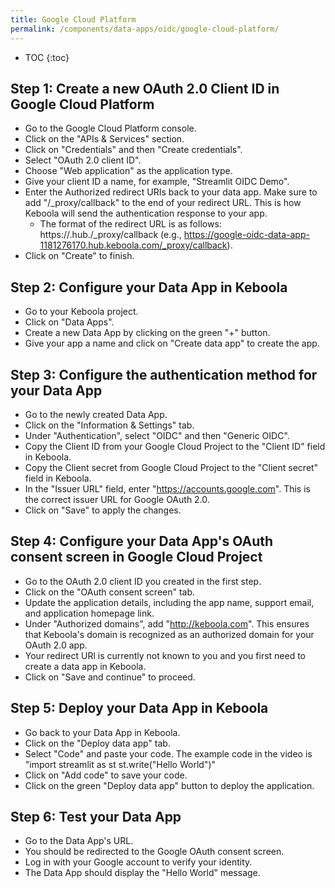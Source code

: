 ```yaml
---
title: Google Cloud Platform
permalink: /components/data-apps/oidc/google-cloud-platform/
---
```


* TOC
{:toc}

## Step 1: Create a new OAuth 2.0 Client ID in Google Cloud Platform

- Go to the Google Cloud Platform console.
- Click on the "APIs & Services" section.
- Click on "Credentials" and then "Create credentials".
- Select "OAuth 2.0 client ID".
- Choose "Web application" as the application type.
- Give your client ID a name, for example, "Streamlit OIDC Demo".
- Enter the Authorized redirect URIs back to your data app. Make sure to add "/_proxy/callback" to the end of your redirect URL. This is how Keboola will send the authentication response to your app.
    - The format of the redirect URL is as follows: https://<dataAppId>.hub.<keboolaConnectionHost>/_proxy/callback (e.g., https://google-oidc-data-app-1181276170.hub.keboola.com/_proxy/callback).
- Click on "Create" to finish.

## Step 2: Configure your Data App in Keboola

- Go to your Keboola project.
- Click on "Data Apps".
- Create a new Data App by clicking on the green "+" button.
- Give your app a name and click on "Create data app" to create the app.

## Step 3: Configure the authentication method for your Data App

- Go to the newly created Data App.
- Click on the "Information & Settings" tab.
- Under "Authentication", select "OIDC" and then "Generic OIDC".
- Copy the Client ID from your Google Cloud Project to the "Client ID" field in Keboola.
- Copy the Client secret from Google Cloud Project to the "Client secret" field in Keboola.
- In the "Issuer URL" field, enter "https://accounts.google.com". This is the correct issuer URL for Google OAuth 2.0.
- Click on "Save" to apply the changes.

## Step 4: Configure your Data App's OAuth consent screen in Google Cloud Project

- Go to the OAuth 2.0 client ID you created in the first step.
- Click on the "OAuth consent screen" tab.
- Update the application details, including the app name, support email, and application homepage link.
- Under "Authorized domains", add "http://keboola.com". This ensures that Keboola's domain is recognized as an authorized domain for your OAuth 2.0 app.
- Your redirect URl is currently not known to you and you first need to create a data app in Keboola. 
- Click on "Save and continue" to proceed.

## Step 5: Deploy your Data App in Keboola

- Go back to your Data App in Keboola.
- Click on the "Deploy data app" tab.
- Select "Code" and paste your code. The example code in the video is "import streamlit as st st.write("Hello World")"
- Click on "Add code" to save your code.
- Click on the green "Deploy data app" button to deploy the application.

## Step 6: Test your Data App

- Go to the Data App's URL.
- You should be redirected to the Google OAuth consent screen.
- Log in with your Google account to verify your identity.
- The Data App should display the "Hello World" message.
 
 


